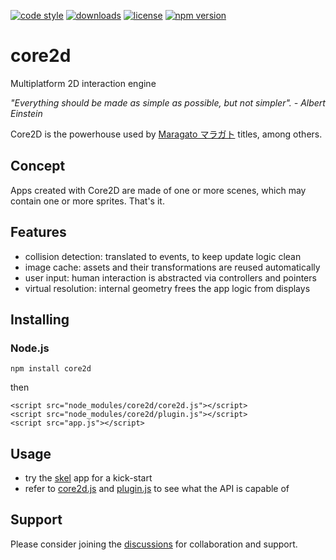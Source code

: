 [![code style](https://img.shields.io/badge/code_style-classic-blue.svg)](http://diogoeichert.github.io/eslint-config-classic)
[![downloads](https://img.shields.io/npm/dt/core2d.svg)](https://www.npmjs.com/package/core2d)
[![license](https://img.shields.io/github/license/core2d/core2d.svg)](LICENSE)
[![npm version](https://img.shields.io/npm/v/core2d.svg)](https://www.npmjs.com/package/core2d)

# core2d
Multiplatform 2D interaction engine

*"Everything should be made as simple as possible, but not simpler". - Albert Einstein*

Core2D is the powerhouse used by [Maragato マラガト](https://maragato.itch.io) titles, among others.

## Concept
Apps created with Core2D are made of one or more scenes, which may contain one or more sprites. That's it.

## Features
- collision detection: translated to events, to keep update logic clean
- image cache: assets and their transformations are reused automatically
- user input: human interaction is abstracted via controllers and pointers
- virtual resolution: internal geometry frees the app logic from displays

## Installing
### Node.js
```
npm install core2d
```
then
```
<script src="node_modules/core2d/core2d.js"></script>
<script src="node_modules/core2d/plugin.js"></script>
<script src="app.js"></script>
```

## Usage
- try the [skel](https://core2d.github.io/core2d/skel) app for a kick-start
- refer to [core2d.js](core2d.js) and [plugin.js](plugin.js) to see what the API is capable of

## Support
Please consider joining the [discussions](https://github.com/core2d/core2d/discussions) for collaboration and support.

